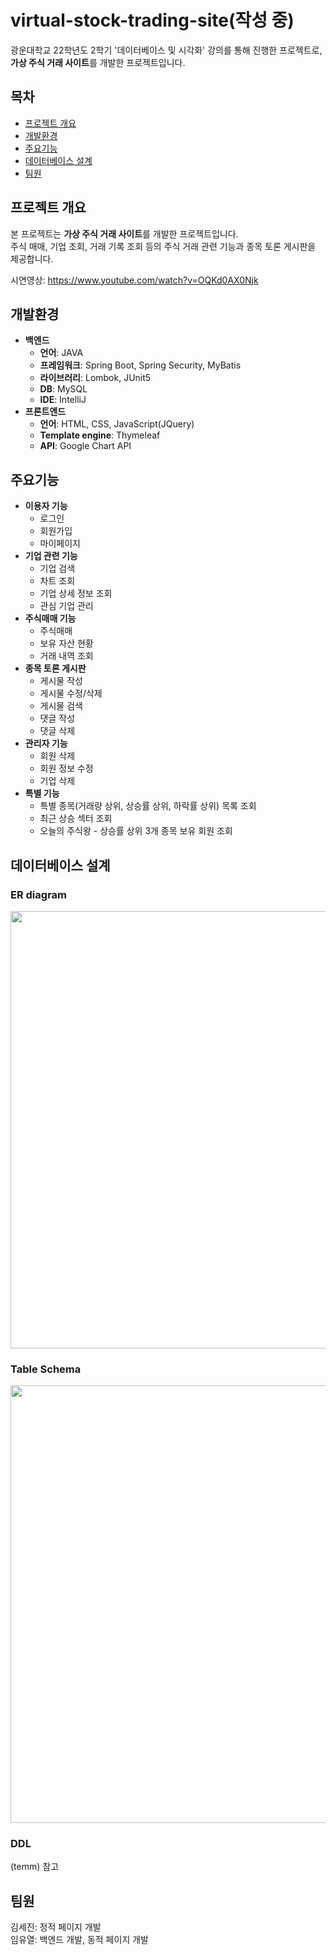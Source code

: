 # virtual-stock-trading-site(작성 중)
광운대학교 22학년도 2학기 '데이터베이스 및 시각화' 강의를 통해 진행한 프로젝트로, **가상 주식 거래 사이트**를 개발한 프로젝트입니다. 

## 목차
* [프로젝트 개요](#프로젝트-개요)
* [개발환경](#개발환경)
* [주요기능](#주요기능)
* [데이터베이스 설계](#데이터베이스-설계)
* [팀원](#팀원)

## 프로젝트 개요
본 프로젝트는 **가상 주식 거래 사이트**를 개발한 프로젝트입니다.  
주식 매매, 기업 조회, 거래 기록 조회 등의 주식 거래 관련 기능과 종목 토론 게시판을 제공합니다.

시연영상: https://www.youtube.com/watch?v=OQKd0AX0Njk

## 개발환경
* **백엔드**
  * **언어**: JAVA
  * **프레임워크**: Spring Boot, Spring Security, MyBatis
  * **라이브러리**: Lombok, JUnit5
  * **DB**: MySQL
  * **IDE**: IntelliJ
* **프론트엔드**
  * **언어**: HTML, CSS, JavaScript(JQuery)
  * **Template engine**: Thymeleaf
  * **API**: Google Chart API

## 주요기능
* **이용자 기능**
  * 로그인
  * 회원가입
  * 마이페이지
* **기업 관련 기능**
  * 기업 검색
  * 차트 조회
  * 기업 상세 정보 조회
  * 관심 기업 관리
* **주식매매 기능**
  * 주식매매
  * 보유 자산 현황
  * 거래 내역 조회
* **종목 토론 게시판**
  * 게시물 작성
  * 게시물 수정/삭제
  * 게시물 검색
  * 댓글 작성
  * 댓글 삭제
* **관리자 기능**
  * 회원 삭제
  * 회원 정보 수정
  * 기업 삭제
* **특별 기능**
  * 특별 종목(거래량 상위, 상승률 상위, 하락률 상위) 목록 조회
  * 최근 상승 섹터 조회
  * 오늘의 주식왕 - 상승률 상위 3개 종목 보유 회원 조회
 
## 데이터베이스 설계

### ER diagram
<p align = "center">
<img src = "https://user-images.githubusercontent.com/71579787/210544032-762ee56f-144f-45ec-9b6f-7ff68bfa7ac7.png" width = "700">
</p>


### Table Schema
<p align = "center">
<img src = "https://user-images.githubusercontent.com/71579787/210544428-3bfd2312-5964-46b7-984d-dd9c0a4e9e52.png" width = "700">
</p>


### DDL
(temm) 참고

## 팀원
김세진: 정적 페이지 개발  
임유열: 백엔드 개발, 동적 페이지 개발


